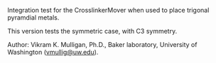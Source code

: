 Integration test for the CrosslinkerMover when used to place trigonal pyramdial metals.

This version tests the symmetric case, with C3 symmetry.

Author: Vikram K. Mulligan, Ph.D., Baker laboratory, University of Washington (vmullig@uw.edu).

